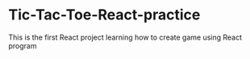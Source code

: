 # Tic-Tac-Toe-React-practice
This is the first React project learning how to create game using React program

